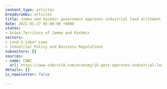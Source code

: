```yaml
---
content_type: articles
breadcrumbs: articles
title: Jammu and Kashmir government approves industrial land allotment policy
date: 2021-01-27 05:00:00 +0000
states:
- Union Territory of Jammu and Kashmir
sectors:
- Land & Labor Laws
- Industrial Policy and Business Regulations
subsectors: []
sources:
- name: CNBC
  url: https://www.cnbctv18.com/economy/jk-govt-approves-industrial-land-allotment-policy-2021-30-8085801.htm
details: []
is_newsletter: false

---
```

